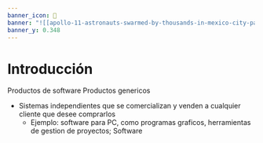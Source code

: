 ```yaml
---
banner_icon: 🐐
banner: "![[apollo-11-astronauts-swarmed-by-thousands-in-mexico-city-parade_7881538478_o.jpg]]"
banner_y: 0.348
---
```


# Introducción

Productos de software
Productos genericos
+ Sistemas independientes que se comercializan y venden a cualquier cliente que desee comprarlos
	+ Ejemplo: software para PC, como programas graficos, herramientas de gestion de proyectos; Software 